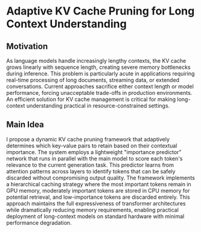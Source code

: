 # Adaptive KV Cache Pruning for Long Context Understanding

## Motivation
As language models handle increasingly lengthy contexts, the KV cache grows linearly with sequence length, creating severe memory bottlenecks during inference. This problem is particularly acute in applications requiring real-time processing of long documents, streaming data, or extended conversations. Current approaches sacrifice either context length or model performance, forcing unacceptable trade-offs in production environments. An efficient solution for KV cache management is critical for making long-context understanding practical in resource-constrained settings.

## Main Idea
I propose a dynamic KV cache pruning framework that adaptively determines which key-value pairs to retain based on their contextual importance. The system employs a lightweight "importance predictor" network that runs in parallel with the main model to score each token's relevance to the current generation task. This predictor learns from attention patterns across layers to identify tokens that can be safely discarded without compromising output quality. The framework implements a hierarchical caching strategy where the most important tokens remain in GPU memory, moderately important tokens are stored in CPU memory for potential retrieval, and low-importance tokens are discarded entirely. This approach maintains the full expressiveness of transformer architectures while dramatically reducing memory requirements, enabling practical deployment of long-context models on standard hardware with minimal performance degradation.